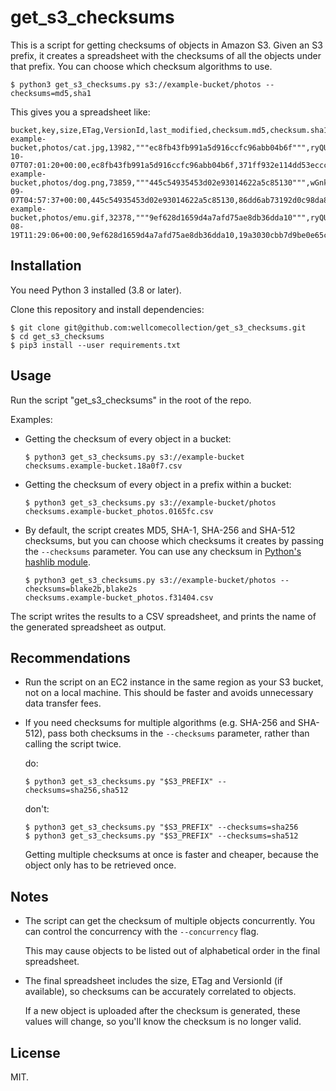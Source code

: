 # get_s3_checksums

This is a script for getting checksums of objects in Amazon S3.
Given an S3 prefix, it creates a spreadsheet with the checksums of all the objects under that prefix.
You can choose which checksum algorithms to use.

```console
$ python3 get_s3_checksums.py s3://example-bucket/photos --checksums=md5,sha1
```

This gives you a spreadsheet like:

```csv
bucket,key,size,ETag,VersionId,last_modified,checksum.md5,checksum.sha1
example-bucket,photos/cat.jpg,13982,"""ec8fb43fb991a5d916ccfc96abb04b6f""",ryQUDd5K6mhopegcMDsG1wsqjTbplmEd,2021-10-07T07:01:20+00:00,ec8fb43fb991a5d916ccfc96abb04b6f,371ff932e114dd53eccca6e2ba28a4cc2ccb43d8
example-bucket,photos/dog.png,73859,"""445c54935453d02e93014622a5c85130""",wGnkfqUOYqtFyKU0dhxV3S8gEvAnyBHS,2021-09-07T04:57:37+00:00,445c54935453d02e93014622a5c85130,86dd6ab73192d0c98da80393778493996dc87834
example-bucket,photos/emu.gif,32378,"""9ef628d1659d4a7afd75ae8db36dda10""",ryQUDd5K6mhopegcMDsG1wsqjTbplmEd,2021-08-19T11:29:06+00:00,9ef628d1659d4a7afd75ae8db36dda10,19a3030cbb7d9be0e65c9c6899feeb5b601ecef1
```

## Installation

You need Python 3 installed (3.8 or later).

Clone this repository and install dependencies:

```console
$ git clone git@github.com:wellcomecollection/get_s3_checksums.git
$ cd get_s3_checksums
$ pip3 install --user requirements.txt
```

## Usage

Run the script "get_s3_checksums" in the root of the repo.

Examples:

*   Getting the checksum of every object in a bucket:

    ```console
    $ python3 get_s3_checksums.py s3://example-bucket
    checksums.example-bucket.18a0f7.csv
    ```

*   Getting the checksum of every object in a prefix within a bucket:

    ```console
    $ python3 get_s3_checksums.py s3://example-bucket/photos
    checksums.example-bucket_photos.0165fc.csv
    ```

*   By default, the script creates MD5, SHA-1, SHA-256 and SHA-512 checksums, but you can choose which checksums it creates by passing the `--checksums` parameter.
    You can use any checksum in [Python's hashlib module](https://docs.python.org/3/library/hashlib.html).

    ```console
    $ python3 get_s3_checksums.py s3://example-bucket/photos --checksums=blake2b,blake2s
    checksums.example-bucket_photos.f31404.csv
    ```

The script writes the results to a CSV spreadsheet, and prints the name of the generated spreadsheet as output.

## Recommendations

*   Run the script on an EC2 instance in the same region as your S3 bucket, not on a local machine.
    This should be faster and avoids unnecessary data transfer fees.

*   If you need checksums for multiple algorithms (e.g. SHA-256 and SHA-512), pass both checksums in the `--checksums` parameter, rather than calling the script twice.

    do:

    ```console
    $ python3 get_s3_checksums.py "$S3_PREFIX" --checksums=sha256,sha512
    ```

    don't:

    ```console
    $ python3 get_s3_checksums.py "$S3_PREFIX" --checksums=sha256
    $ python3 get_s3_checksums.py "$S3_PREFIX" --checksums=sha512
    ```

    Getting multiple checksums at once is faster and cheaper, because the object only has to be retrieved once.

## Notes

*   The script can get the checksum of multiple objects concurrently.
    You can control the concurrency with the `--concurrency` flag.

    This may cause objects to be listed out of alphabetical order in the final spreadsheet.

*   The final spreadsheet includes the size, ETag and VersionId (if available), so checksums can be accurately correlated to objects.

    If a new object is uploaded after the checksum is generated, these values will change, so you'll know the checksum is no longer valid.

## License

MIT.
